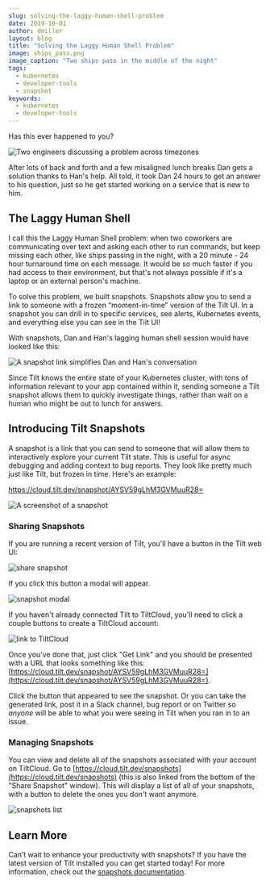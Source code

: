 ```yaml
---
slug: solving-the-laggy-human-shell-problem
date: 2019-10-01
author: dmiller
layout: blog
title: "Solving the Laggy Human Shell Problem"
image: ships_pass.png
image_caption: "Two ships pass in the middle of the night"
tags:
  - kubernetes
  - developer-tools
  - snapshot
keywords:
  - kubernetes
  - developer-tools
---
```


Has this ever happened to you?

![Two engineers discussing a problem across timezones](/assets/images/solving-the-laggy-human-shell-problem/without_snapshots.png)

After lots of back and forth and a few misaligned lunch breaks Dan gets a solution thanks to Han's help. All told, it took Dan 24 hours to get an answer to his question, just so he get started working on a service that is new to him.

## The Laggy Human Shell

I call this the Laggy Human Shell problem: when two coworkers are communicating over text and asking each other to run commands, but keep missing each other, like ships passing in the night, with a 20 minute - 24 hour turnaround time on each message. It would be so much faster if you had access to their environment, but that's not always possible if it's a laptop or an external person's machine.

To solve this problem, we built snapshots. Snapshots allow you to send a link to someone with a frozen “moment-in-time” version of the Tilt UI. In a snapshot you can drill in to specific services, see alerts, Kubernetes events, and everything else you can see in the Tilt UI!

With snapshots, Dan and Han's lagging human shell session would have looked like this:

![A snapshot link simplifies Dan and Han's conversation](/assets/images/solving-the-laggy-human-shell-problem/with_snapshots.png)

Since Tilt knows the entire state of your Kubernetes cluster, with tons of information relevant to your app contained within it, sending someone a Tilt snapshot allows them to quickly investigate things, rather than wait on a human who might be out to lunch for answers.

## Introducing Tilt Snapshots

A snapshot is a link that you can send to someone that will allow them to interactively explore your current Tilt state. This is useful for async debugging and adding context to bug reports. They look like pretty much just like Tilt, but frozen in time. Here's an example:

https://cloud.tilt.dev/snapshot/AYSV59gLhM3GVMuuR28=

![A screenshot of a snapshot](/assets/images/solving-the-laggy-human-shell-problem/with_snapshots.png)

### Sharing Snapshots

If you are running a recent version of Tilt, you'll have a button in the Tilt web UI:

![share snapshot](assets/img/share-snapshot-button.png)

If you click this button a modal will appear.

![snapshot modal](assets/img/snapshot-modal.png)

If you haven't already connected Tilt to TiltCloud, you'll need to click a couple
buttons to create a TiltCloud account:

![link to TiltCloud](assets/img/link-to-tiltcloud.png)

Once you've done that, just click "Get Link" and you should be presented with a
URL that looks something like this: [https://cloud.tilt.dev/snapshot/AYSV59gLhM3GVMuuR28=](https://cloud.tilt.dev/snapshot/AYSV59gLhM3GVMuuR28=).

Click the button that appeared to see the snapshot. Or you can take the generated link, post it in a Slack channel, bug report or on Twitter so _anyone_ will be able to what you were seeing in Tilt when you ran in to an issue.

### Managing Snapshots

You can view and delete all of the snapshots associated with your account on TiltCloud. Go to [https://cloud.tilt.dev/snapshots](https://cloud.tilt.dev/snapshots) (this is also linked from the bottom of the "Share Snapshot" window). This will display a list of all of your snapshots, with a button to delete the ones you don't want anymore.

![snapshots list](assets/img/snapshots-list.png)

## Learn More

Can’t wait to enhance your productivity with snapshots? If you have the latest version of Tilt installed you can get started today! For more information, check out the [snapshots documentation](TODO).
